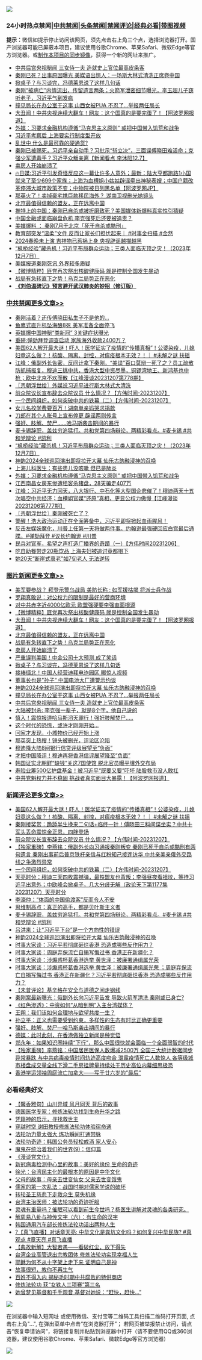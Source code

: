 ![](https://raw.githubusercontent.com/jsvpn/jsproxy/dev/64photo/fqnews-qr.jpg)

<div id="tt">
<h3>24小时热点禁闻|<a href="#%E4%B8%AD%E5%85%B1%E7%A6%81%E9%97%BB%E6%9B%B4%E5%A4%9A%E6%96%87%E7%AB%A0">中共禁闻</a>|<a href="#%E5%9B%BE%E7%89%87%E6%96%B0%E9%97%BB%E6%9B%B4%E5%A4%9A%E6%96%87%E7%AB%A0">头条禁闻</a>|<a href="#%E6%96%B0%E9%97%BB%E8%AF%84%E8%AE%BA%E6%9B%B4%E5%A4%9A%E6%96%87%E7%AB%A0">禁闻评论|<a href="#%E5%BF%85%E7%9C%8B%E7%BB%8F%E5%85%B8%E5%A5%BD%E6%96%87">经典必看</a>|<a href="https://fan1.xyz/3" target="_blank">带图视频</a></h3>
<div><b>提示：</b>微信如提示停止访问该网页，须先点击右上角三个点，选择浏览器打开。国产浏览器可能已屏蔽本项目，建议使用谷歌Chrome、苹果Safari、微软Edge等官方浏览器。或<a href="%E5%88%B6%E4%BD%9Cgit%E7%A6%81%E9%97%BB%E9%95%9C%E5%83%8F.md">制作本项目的同步镜像</a>，获得一个新的网址来推广。</div>
<ul>

<li><a href="/topimagenews/20231207/1970933.md">中共后宫央视秘闻 三女侍一夫 造就史上官位最高皮条客</a></li>
<li><a href="/baitai/20231207/1970901.md">秦刚已死？出事原因曝光 美媒语出惊人：一场斯大林式清洗正席卷中国</a></li>
<li><a href="/topimagenews/20231208/1971088.md">掀桌子？与习谈完，冯德莱恩说了这样几句话</a></li>
<li><a href="/sohnews/20231208/1971066.md">秦刚“被病亡”内情流出，传留遗言两条；火箭军泄密细节曝光，李玉超儿子窃听老子，习近平气到发疯</a></li>
<li><a href="/topimagenews/20231207/1970978.md">撞见局长在办公室干这事 山西女被PUA 不忍了…举报两任局长</a></li>
<li><a href="/topimagenews/20231208/1971149.md">大丑闻！中共央视连续大翻车！网友：这个国真的是要完蛋了！【阿波罗网报道】</a></li>
<li><a href="/cbnews/20231207/1970892.md">外媒：习要求金融机构遵循“马克思主义原则” 或把中国带入饥荒和战争</a></li>
<li><a href="/ssgc/20231208/1971009.md">习近平考察后 上海要实行制度型开放</a></li>
<li><a href="/baitai/20231207/1970926.md">乱世中 什么是最可靠的硬通货?</a></li>
<li><a href="/sohnews/20231208/1971148.md">秦刚已被赐死，习远平亲自动手？习批示“斩立决”，三面谍傅晓田难活命；克强少军遭毒手？习近平众叛亲离【新闻看点 李沐阳12.7】</a></li>
<li><a href="/topimagenews/20231208/1971100.md">卖房人开始崩溃了</a></li>
<li><a href="/sohnews/20231208/1971005.md">🔥日媒:习近平引发奇怪反应这一幕让许多人意外；最新：陆大亨都跑路1小国就来了至少699个家族；上海为血槽姐小姑姑辟谣牵出神秘表嫂；中国户籍改革停滞大城市政策不变；中物院被日列黑名单【阿波罗网JP】</a></li>
<li><a href="/baitai/20231208/1971053.md">那英火了！卖掉豪宅携巨款移民海外？ 湖南卫视删光她镜头</a></li>
<li><a href="/topimagenews/20231208/1971102.md">北京最值得信赖的盟友，正在远离中国</a></li>
<li><a href="/headline/20231208/1971056.md">推特上的中国：秦刚已自杀或被折磨致死？美国媒体新爆料真实性引猜疑</a></li>
<li><a href="/baitai/20231207/1970928.md">中国金融或面临崩盘危机 李克强死后还要被追责？</a></li>
<li><a href="/headline/20231207/1970899.md">美媒爆料 ： 秦刚7月于北京「死于自杀或酷刑」</a></li>
<li><a href="/sohnews/20231208/1971073.md">教育部突发“温柔”文件 反而让家长们担忧起来｜ #时事金扫描 #金然</a></li>
<li><a href="/baitai/20231208/1971085.md">2024春晚未上演 吉祥物已惹祸上身 央视辟谣越描越黑</a></li>
<li><a href="/cbnews/20231208/1971081.md">“枫桥经验”藏杀机！习近平布局群众运动；三类人面临灭顶之灾！（2023年12月7日）</a></li>
<li><a href="/ssgc/20231208/1971042.md">美媒报道秦刚死讯 外界较多质疑</a></li>
<li><a href="/topimagenews/20231208/1971227.md">【微博精粹】匪党再次祭出核酸健康码 就是控制全国发生暴动</a></li>
<li><a href="/topimagenews/20231208/1971101.md">战局有急转直下之势！乌克兰局势正在恶化</a></li>
<li><b><a href="/comments/20200207/1272816.md" target="_blank">《刘伯温碑记》预言避开武汉肺炎的妙招（修订版）</a></b></li>
</ul>
</div>

<div class="catlist">
<h3><a href="/cbnews/" target="_blank">中共禁闻</a><span><a href="/cbnews/" target="_blank" rel="nofollow">更多文章>></a></span></h3>
<ul>
<li><a href="/cbnews/20231208/1971361.md" target="_blank">秦刚活着？还传傅晓田私生子不是他的…</a></li>
<li><a href="/cbnews/20231208/1971360.md" target="_blank">鱼鹰式直升机坠海酿8死 美军准备全面停飞</a></li>
<li><a href="/cbnews/20231208/1971359.md" target="_blank">英媒爆中国神秘“类新冠” 3关键症状曝光</a></li>
<li><a href="/cbnews/20231208/1971281.md" target="_blank">重磅:弹劾拜登调查启动 家族海外收款2400万？</a></li>
<li><a href="/comments/20231208/1971277.md" target="_blank">美国62人解开最大谜！吓人！医学证实了疫情的“传播真相”！公婆染疫，儿媳妇竟这么做？！核酸、隔离、封控，对瘟疫根本无效？！｜ #未解之谜 扶摇</a></li>
<li><a href="/cbnews/20231208/1971243.md" target="_blank">江峰：俄副外长告密，反间计拿下秦刚，“美谍”百口莫辩一死了之？员工疏散防抓捕报复，穆迪三挑中共，香港大型中资尽墨，铜锣湾地王、新鸿基也中枪；欧中北京不欢而散【江峰漫谈20231207第778期】</a></li>
<li><a href="/cbnews/20231208/1971232.md" target="_blank">〖兲朝浮世绘〗外媒说习近平进行斯大林式大清洗</a></li>
<li><a href="/comments/20231208/1971225.md" target="_blank">前众院议长宣布辞去众院议员 什么情况？【方伟时间-20231207】</a></li>
<li><a href="/comments/20231208/1971216.md" target="_blank">一个民间组织，如何突破中共的铁幕（二）【方伟时间-20231207】</a></li>
<li><a href="/cbnews/20231208/1971191.md" target="_blank">女儿名校学费要百万！湖南单亲妈哭求捐款</a></li>
<li><a href="/cbnews/20231208/1971151.md" target="_blank">刀郎在其个人账号上宣布停更 辟谣两则传言</a></li>
<li><a href="/cbnews/20231208/1971141.md" target="_blank">强奸、肢解、焚尸……哈马斯袭击期间的暴行</a></li>
<li><a href="/comments/20231208/1971119.md" target="_blank">麦卡锡辞职，盖兹穷追猛打。共和党第四场辩论，两精彩看点。#麦卡锡 #共和党辩论 #凯利</a></li>
<li><a href="/cbnews/20231208/1971081.md" target="_blank">“枫桥经验”藏杀机！习近平布局群众运动；三类人面临灭顶之灾！（2023年12月7日）</a></li>
<li><a href="/comments/20231208/1971034.md" target="_blank">神韵2024全球巡回演出即将拉开大幕 仙乐古韵融浸神的召唤</a></li>
<li><a href="/cbnews/20231208/1970996.md" target="_blank">上海儿科医生：有些患儿没咳嗽 但已是肺炎</a></li>
<li><a href="/cbnews/20231207/1970892.md" target="_blank">外媒：习要求金融机构遵循“马克思主义原则” 或把中国带入饥荒和战争</a></li>
<li><a href="/cbnews/20231207/1970891.md" target="_blank">江西南昌女房东惨遭租客杀猪盘，28天骗走407万</a></li>
<li><a href="/cbnews/20231207/1970837.md" target="_blank">江峰：习近平无力回天，八大银行、中石化等大型国企悲催了！穆迪两天十五次唱空中共经济；血槽姐官媒“还原”真相，更显公权力傲慢【江峰漫谈20231206第777期】</a></li>
<li><a href="/cbnews/20231207/1970821.md" target="_blank">〖兲朝浮世绘〗秦刚被死亡了？</a></li>
<li><a href="/cbnews/20231207/1970662.md" target="_blank">警醒！浩大政治运动正在全面筹备中，习近平即将掀起血雨腥风！</a></li>
<li><a href="/comments/20231207/1970734.md" target="_blank">反击左媒妖魔化，川普上任第一天将做两件事。约翰逊最强硬回应白宫最后通牒。#弹劾拜登 #议长约翰逊 #川普</a></li>
<li><a href="/comments/20231207/1970733.md" target="_blank">民兵对官军，希望之声打造广播界的奇蹟（一）【方伟时间20231206】</a></li>
<li><a href="/cbnews/20231207/1970720.md" target="_blank">吃自助餐带走20瓶饮品 上海夫妇被追讨竟都喝下</a></li>
<li><a href="/cbnews/20231207/1970701.md" target="_blank">她20天“断崖式衰老”如7旬老人 无法逆转</a></li>

</ul>
</div>
<div class="catlist">
<h3><a href="/topimagenews/" target="_blank">图片新闻</a><span><a href="/topimagenews/" target="_blank" rel="nofollow">更多文章>></a></span></h3>
<ul>
<li><a href="/topimagenews/20231208/1971358.md" target="_blank">美军要参战？ 拜登示警乌战局 美防长称 : 如军援枯竭 将派士兵作战</a></li>
<li><a href="/topimagenews/20231208/1971245.md" target="_blank">罗翔真敢说：对公权力的限制是最好的营商环境</a></li>
<li><a href="/topimagenews/20231208/1971228.md" target="_blank">对中共赤字近4000亿欧元 欧盟强硬要李强直面根源</a></li>
<li><a href="/topimagenews/20231208/1971227.md" target="_blank">【微博精粹】匪党再次祭出核酸健康码 就是控制全国发生暴动</a></li>
<li><a href="/topimagenews/20231208/1971149.md" target="_blank">大丑闻！中共央视连续大翻车！网友：这个国真的是要完蛋了！【阿波罗网报道】</a></li>
<li><a href="/topimagenews/20231208/1971102.md" target="_blank">北京最值得信赖的盟友，正在远离中国</a></li>
<li><a href="/topimagenews/20231208/1971101.md" target="_blank">战局有急转直下之势！乌克兰局势正在恶化</a></li>
<li><a href="/topimagenews/20231208/1971100.md" target="_blank">卖房人开始崩溃了</a></li>
<li><a href="/topimagenews/20231208/1971099.md" target="_blank">严重误判美国！中金公司十大预测 成了笑话</a></li>
<li><a href="/topimagenews/20231208/1971088.md" target="_blank">掀桌子？与习谈完，冯德莱恩说了这样几句话</a></li>
<li><a href="/topimagenews/20231208/1971087.md" target="_blank">接棒缅北！中国人经营迪拜电诈园区 曝惊人视频</a></li>
<li><a href="/topimagenews/20231208/1971086.md" target="_blank">董事长也是”孙子“ 中国电池大厂遭警示约谈</a></li>
<li><a href="/comments/20231208/1971034.md" target="_blank">神韵2024全球巡回演出即将拉开大幕 仙乐古韵融浸神的召唤</a></li>
<li><a href="/topimagenews/20231207/1970978.md" target="_blank">撞见局长在办公室干这事 山西女被PUA 不忍了…举报两任局长</a></li>
<li><a href="/topimagenews/20231207/1970933.md" target="_blank">中共后宫央视秘闻 三女侍一夫 造就史上官位最高皮条客</a></li>
<li><a href="/topimagenews/20231207/1970855.md" target="_blank">大陆被封杀: 李克强一辈子，就是8个字，他自己说的</a></li>
<li><a href="/topimagenews/20231207/1970838.md" target="_blank">慎入！震惊报道哈马斯滔天罪行！强奸肢解焚尸…..</a></li>
<li><a href="/topimagenews/20231207/1970673.md" target="_blank">这个时代的恐慌，或许才刚刚开始…</a></li>
<li><a href="/topimagenews/20231207/1970672.md" target="_blank">回家才发现，小城物价已经开始上涨</a></li>
<li><a href="/topimagenews/20231207/1970671.md" target="_blank">那英突上热搜！镜头被删光，评论区沦陷</a></li>
<li><a href="/topimagenews/20231206/1970556.md" target="_blank">穆迪降大陆8间银行信贷评级展望至“负面”</a></li>
<li><a href="/topimagenews/20231206/1970501.md" target="_blank">才把中国降评！穆迪再将香港信评展望降至“负面”</a></li>
<li><a href="/topimagenews/20231206/1970500.md" target="_blank">韩国证实北朝鲜“缺钱”关这7国使馆 脱北官员曝平壤外交布局</a></li>
<li><a href="/topimagenews/20231206/1970440.md" target="_blank">寿险业筹500亿护盘基金！被习近平“既要又要”吓坏 陆股救市没人敢扛</a></li>
<li><a href="/topimagenews/20231206/1970408.md" target="_blank">中共党魁权力并不稳固 挑战者真实面目大暴露！【阿波罗网报道】</a></li>

</ul>
</div>
<div class="catlist">
<h3><a href="/comments/" target="_blank">新闻评论</a><span><a href="/comments/" target="_blank" rel="nofollow">更多文章>></a></span></h3>
<ul>
<li><a href="/comments/20231208/1971277.md" target="_blank">美国62人解开最大谜！吓人！医学证实了疫情的“传播真相”！公婆染疫，儿媳妇竟这么做？！核酸、隔离、封控，对瘟疫根本无效？！｜ #未解之谜 扶摇</a></li>
<li><a href="/comments/20231208/1971238.md" target="_blank">秦刚接奖赏：跪舔半生换来二句话+临终一针！傅晓田三料间谍坐实？中共十军头丢命震惊金正恩，四胖登场</a></li>
<li><a href="/comments/20231208/1971225.md" target="_blank">前众院议长宣布辞去众院议员 什么情况？【方伟时间-20231207】</a></li>
<li><a href="/comments/20231208/1971222.md" target="_blank">【独家重磅】李燕铭：俄副外长向习通报秦刚叛变 秦刚已死于自杀或酷刑有两句遗言 秦刚出事前后普京铁杆亲信与红粉知己接连访华 中共亲美亲俄外交路线之争激烈异常</a></li>
<li><a href="/comments/20231208/1971216.md" target="_blank">一个民间组织，如何突破中共的铁幕（二）【方伟时间-20231207】</a></li>
<li><a href="/comments/20231208/1971206.md" target="_blank">天亮时分：穆迪三天四枚震撼弹，最铁盟友也背叛；李强昼夜看祖坟，等待习近平出意外；中欧峰会掀桌子，几大分歧无解（政论天下第1177集 20231207）天亮时分</a></li>
<li><a href="/comments/20231208/1971160.md" target="_blank">李濠仲：“体面的中国偷渡客”反而令人不安</a></li>
<li><a href="/comments/20231208/1971159.md" target="_blank">思维制高点：真正的高手，都是贝叶斯主义者</a></li>
<li><a href="/comments/20231208/1971119.md" target="_blank">麦卡锡辞职，盖兹穷追猛打。共和党第四场辩论，两精彩看点。#麦卡锡 #共和党辩论 #凯利</a></li>
<li><a href="/comments/20231208/1971118.md" target="_blank">吕洪来：让“习近平下台”是一个方向性的错误</a></li>
<li><a href="/comments/20231208/1971034.md" target="_blank">神韵2024全球巡回演出即将拉开大幕 仙乐古韵融浸神的召唤</a></li>
<li><a href="/comments/20231207/1970975.md" target="_blank">时事大家谈：习近平若彻底砸烂香港 恐造成哪些反作用力？</a></li>
<li><a href="/comments/20231207/1970974.md" target="_blank">时事大家谈：周庭弃保流亡自揭写悔过书 香港正在新疆化？</a></li>
<li><a href="/comments/20231207/1970973.md" target="_blank">时事大家谈：涉煽惑杯葛香港选举 黄世泽：被廉署通缉属光荣</a></li>
<li><a href="/comments/20231207/1970972.md" target="_blank">时事大家谈：涉煽惑杯葛香港选举 黄世泽：被廉署通缉属光荣 ；周庭弃保流亡自揭写悔过书 香港正在新疆化？习近平若彻底砸烂香港 恐造成哪些反作用力？</a></li>
<li><a href="/comments/20231207/1970942.md" target="_blank">【未普评论】基辛格在安全与道德之间走钢线</a></li>
<li><a href="/comments/20231207/1970874.md" target="_blank">秦刚案最新曝光：俄副外长向习近平告发 导致火箭军清洗 秦刚或已身亡?</a></li>
<li><a href="/comments/20231207/1970780.md" target="_blank">《红色渗透》：中资如何“从暗到明”入主台湾媒体？</a></li>
<li><a href="/comments/20231207/1970779.md" target="_blank">王朔：我们该如何合理地与欲望共度一生？</a></li>
<li><a href="/comments/20231207/1970758.md" target="_blank">孙立平：正义也需要受到约束，多样性的生态有时比正确更重要</a></li>
<li><a href="/comments/20231207/1970757.md" target="_blank">强奸、肢解、焚尸&#8212;哈马斯袭击期间的暴行</a></li>
<li><a href="/comments/20231207/1970756.md" target="_blank">德媒：此时此刻，在香港做独立新闻是种觉悟</a></li>
<li><a href="/comments/20231207/1970755.md" target="_blank">郑永年：如果知识圈持续“下行”，那么中国很快就会面临一个全面弱智的时代</a></li>
<li><a href="/comments/20231207/1970749.md" target="_blank">【独家重磅】李燕铭：中国居民医保人数爆减2500万 全国三大统计数据同步异常暴跌 与中共病毒疫情时间轨迹高度吻合 泄露疫情死亡人数惊人 各等级城市楼盘成交量全线下滑二手房挂牌量持续处于历史高位内幕细思极恐</a></li>
<li><a href="/comments/20231207/1970742.md" target="_blank">香港学运领袖周庭流亡加拿大——写于廿六岁的&#8221;最后&#8221;</a></li>

</ul>
</div>

<div class="catlist">
<h3>必看经典好文</h3>
<ul>
<li><a href="/bannedvideo/20210301/1495768.md" target="_blank">【馨香雅句】山川异域 风月同天 背后的故事</a></li>
<li><a href="/comments/20200607/783186.md" target="_blank">德国医学专家：修炼法轮功找到生命升华之路</a></li>
<li><a href="/tculture/xiulian/20150708/421752.md" target="_blank">凭籍神的启示，寻找救世主</a></li>
<li><a href="/comments/20200511/1322384.md" target="_blank">穿越时空 谢田教授修炼法轮功体验宿命通</a></li>
<li><a href="/cbnews/20200816/1381005.md" target="_blank">法轮功力量太强大 炼功瞬间打通带脉</a></li>
<li><a href="/comments/20220710/1756469.md" target="_blank">法轮功奇迹：韩国公务员轻松戒酒 家人安心</a></li>
<li><a href="/topimagenews/20180529/949649.md" target="_blank">魔鬼在统治着我们的世界(9)：信仰篇</a></li>
<li><a href="/comments/20200521/783167.md" target="_blank">《漫谈党文化》</a></li>
<li><a href="/cbnews/20210421/1530674.md" target="_blank">新冠病毒检测中心里的故事：美好的缘份 生命的奇迹</a></li>
<li><a href="/cbnews/20220205/1688152.md" target="_blank">徐光：台湾民主化的最根本的原因是中华文化</a></li>
<li><a href="/cbnews/20210507/1541162.md" target="_blank">父母的故事：母亲去世变仙女 父亲去世变饿鬼</a></li>
<li><a href="/comments/20191110/1037275.md" target="_blank">儒家的第一次乱法：战国时期对儒家学说的破坏</a></li>
<li><a href="/health/20141127/823595.md" target="_blank">转轮圣王慈悲下走救众生 莫失机缘</a></li>
<li><a href="/comments/20200801/1373219.md" target="_blank">台湾主治医师：被法轮功的奇迹折服</a></li>
<li><a href="/bannedvideo/20210915/1623919.md" target="_blank">灵魂有重量吗？催眠可以看到前生今世吗？杨医生讲解对灵魂的各类研究。</a></li>
<li><a href="/tculture/20170925/832035.md" target="_blank">解周易八卦与神传文字（六）：有生命的汉字</a></li>
<li><a href="/cbnews/20220922/1787482.md" target="_blank">韩国通用汽车部长修炼法轮功活出两种人生</a></li>
<li><a href="/bannedvideo/20220601/1740169.md" target="_blank">?【真飞直播】对话章天亮: 中华文化是粪坑文化吗？如何复兴中华民族? #真观点 #章天亮 #真飞直播</a></li>
<li><a href="/comments/20201217/1449706.md" target="_blank">【典故新解】大智若愚——看破红尘，放下得失</a></li>
<li><a href="/comments/20200528/1335859.md" target="_blank">台湾企业高管退出宗教团体 修炼法轮功实现幸福人生</a></li>
<li><a href="/ccpdope/20190803/1168965.md" target="_blank">耶稣为何不从十字架上走下来 证明自己是神</a></li>
<li><a href="/funmedia/20210802/1598610.md" target="_blank">故事很短，教你不再生气</a></li>
<li><a href="/lifebaike/20200711/1358994.md" target="_blank">百姓不得入内 揭秘毛时期中共腐败的特供商店</a></li>
<li><a href="/comments/20210720/1514058.md" target="_blank">修炼法轮功 获“女铁人三项赛”第三名</a></li>
<li><a href="/cnnews/20210420/1529760.md" target="_blank">她曾梦见基督和千手观音 基督对她说：“赶快，赶快…”</a></li>

</ul>
</div>

![](https://raw.githubusercontent.com/jsvpn/jsproxy/dev/64photo/fqnews-qr.jpg)

在浏览器中输入短网址 或使用微信、支付宝等二维码工具扫描二维码打开页面, 点击右上角"...", 在弹出菜单中点击“在浏览器打开”； 若网页被举报禁止访问，请点击“恢复申请访问”，将链接复制并粘贴到浏览器中打开（请不要使用QQ或360浏览器，建议使用谷歌Chrome、苹果Safari、微软Edge等官方浏览器）

![](https://raw.githubusercontent.com/jsvpn/jsproxy/dev/64photo/wx.jpg)